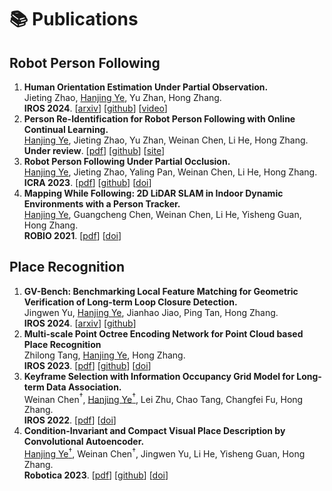 # 📚 Publications


## Robot Person Following
1. **Human Orientation Estimation Under Partial Observation.** <br />Jieting Zhao, <u>Hanjing Ye</u>, Yu Zhan, Hong Zhang. <br />**IROS 2024**. [[arxiv](https://arxiv.org/pdf/2404.14139)] [[github](https://github.com/zhaojieting/Part_HOE)] [[video](https://www.youtube.com/watch?v=4qiJiKuF22E&ab_channel=JietingZhao)]
2. **Person Re-Identification for Robot Person Following with Online Continual Learning.** <br /><u>Hanjing Ye</u>, Jieting Zhao, Yu Zhan, Weinan Chen, Li He, Hong Zhang. <br />**Under review**. [[pdf](http://MedlarTea.github.io/files/ocl_rpf.pdf)] [[github](https://github.com/MedlarTea/OCL-RPF)] [[site](https://sites.google.com/view/oclrpf)]
3. **Robot Person Following Under Partial Occlusion.** <br /><u>Hanjing Ye</u>, Jieting Zhao, Yaling Pan, Weinan Chen, Li He, Hong Zhang. <br />**ICRA 2023**. [[pdf](http://MedlarTea.github.io/files/mono_rpf_track.pdf)] [[github](https://github.com/MedlarTea/Mono-RPF)] [[doi](https://doi.org/10.1109/ICRA48891.2023.10160738)]
4. **Mapping While Following: 2D LiDAR SLAM in Indoor Dynamic Environments with a Person Tracker.** <br /><u>Hanjing Ye</u>, Guangcheng Chen, Weinan Chen, Li He, Yisheng Guan, Hong Zhang. <br />**ROBIO 2021**. [[pdf](http://MedlarTea.github.io/files/mwf.pdf)] [[doi](https://doi.org/10.1109/ROBIO54168.2021.9739394)]

## Place Recognition
1. **GV-Bench: Benchmarking Local Feature Matching for Geometric Verification of Long-term Loop Closure Detection.** <br />Jingwen Yu, <u>Hanjing Ye</u>, Jianhao Jiao, Ping Tan, Hong Zhang. <br />**IROS 2024**. [[arxiv](https://arxiv.org/pdf/2407.11736)] [[github](https://github.com/jarvisyjw/GV-Bench)]
2. **Multi-scale Point Octree Encoding Network for Point Cloud based Place Recognition** <br />Zhilong Tang, <u>Hanjing Ye</u>, Hong Zhang. <br />**IROS 2023**. [[pdf](http://MedlarTea.github.io/files/multi_scale_pcpr.pdf)] [[github](https://github.com/Zhilong-Tang/MPOE-Net)] [[doi](https://ieeexplore.ieee.org/document/10341943)]
3. **Keyframe Selection with Information Occupancy Grid Model for Long-term Data Association.** <br />Weinan Chen$^\dagger$, <u>Hanjing Ye$^\dagger$</u>, Lei Zhu, Chao Tang, Changfei Fu, Hong Zhang. <br />**IROS 2022**. [[pdf](http://MedlarTea.github.io/files/info_keyframe.pdf)] [[doi](https://doi.org/10.1109/IROS47612.2022.9981050)]
4. **Condition-Invariant and Compact Visual Place Description by Convolutional Autoencoder.** <br /><u>Hanjing Ye$^\dagger$</u>, Weinan Chen$^\dagger$, Jingwen Yu, Li He, Yisheng Guan, Hong Zhang. <br />**Robotica 2023**. [[pdf](http://MedlarTea.github.io/files/cae_vpr.pdf)] [[github](https://github.com/MedlarTea/CAE-VPR)] [[doi](https://doi.org/10.1017/S0263574723000085)]